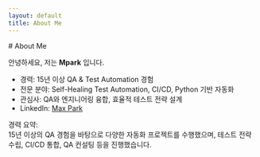 ```yaml
---
layout: default
title: About Me
---
```


<section>
# About Me

안녕하세요, 저는 **Mpark** 입니다.  

- 경력: 15년 이상 QA & Test Automation 경험  
- 전문 분야: Self-Healing Test Automation, CI/CD, Python 기반 자동화  
- 관심사: QA와 엔지니어링 융합, 효율적 테스트 전략 설계  
- LinkedIn: [Max Park](https://www.linkedin.com/in/maxpark/)  

경력 요약:  
15년 이상의 QA 경험을 바탕으로 다양한 자동화 프로젝트를 수행했으며, 테스트 전략 수립, CI/CD 통합, QA 컨설팅 등을 진행했습니다.
</section>
